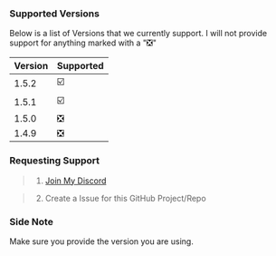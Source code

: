 ### Supported Versions

Below is a list of Versions that we currently support.
I will not provide support for anything marked with a "❎"

| Version | Supported          |
| ------- | ------------------ |
| 1.5.2   |        ☑️          |
| 1.5.1   |        ☑️          |     
| 1.5.0   |        ❎          |
| 1.4.9   |        ❎          |

### Requesting Support

> 1. [Join My Discord](https://discord.gg/p3gKqC)

> 2. Create a Issue for this GitHub Project/Repo

### Side Note
Make sure you provide the version you are using.
